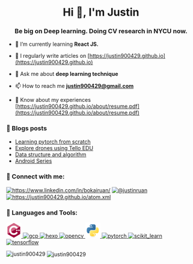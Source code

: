 <h1 align="center">Hi 👋, I'm Justin</h1>
<h3 align="center">Be big on Deep learning. Doing CV research in NYCU now.</h3>

- 🌱 I’m currently learning **React JS.**

- 📝 I regularly write articles on [https://justin900429.github.io](https://justin900429.github.io)

- 💬 Ask me about **deep learning technique**

- 📫 How to reach me **justin900429@gmail.com**

- 📄 Know about my experiences [https://justin900429.github.io/about/resume.pdf](https://justin900429.github.io/about/resume.pdf)

### 📖 Blogs posts
<!-- BLOG-POST-LIST:START -->
- [Learning pytorch from scratch](https://justin900429.github.io/posts/c060b6bd/)
- [Explore drones using Tello EDU](https://justin900429.github.io/posts/b54fd6e8/)
- [Data structure and algorithm](https://justin900429.github.io/posts/5fb65b1b/)
- [Android Series](https://justin900429.github.io/posts/b34c5f8c/)
<!-- BLOG-POST-LIST:END -->

<h3 align="left">🔗 Connect with me:</h3>
<p align="left">
<a href="https://linkedin.com/in/https://www.linkedin.com/in/bokairuan/" target="blank"><img align="center" src="https://raw.githubusercontent.com/rahuldkjain/github-profile-readme-generator/master/src/images/icons/Social/linked-in-alt.svg" alt="https://www.linkedin.com/in/bokairuan/" height="30" width="40" /></a>
<a href="https://medium.com/@justinruan" target="blank"><img align="center" src="https://raw.githubusercontent.com/rahuldkjain/github-profile-readme-generator/master/src/images/icons/Social/medium.svg" alt="@justinruan" height="30" width="40" /></a>
<a href="https://justin900429.github.io/atom.xml" target="blank"><img align="center" src="https://raw.githubusercontent.com/rahuldkjain/github-profile-readme-generator/master/src/images/icons/Social/rss.svg" alt="https://justin900429.github.io/atom.xml" height="30" width="40" /></a>
</p>

<h3 align="left">🧰 Languages and Tools:</h3>
<p align="left"> <a href="https://www.w3schools.com/cpp/" target="_blank"> <img src="https://raw.githubusercontent.com/devicons/devicon/master/icons/cplusplus/cplusplus-original.svg" alt="cplusplus" width="40" height="40"/> </a> <a href="https://cloud.google.com" target="_blank"> <img src="https://www.vectorlogo.zone/logos/google_cloud/google_cloud-icon.svg" alt="gcp" width="40" height="40"/> </a> <a href="hexo.io/" target="_blank"> <img src="https://www.vectorlogo.zone/logos/hexoio/hexoio-icon.svg" alt="hexo" width="40" height="40"/> </a> <a href="https://opencv.org/" target="_blank"> <img src="https://www.vectorlogo.zone/logos/opencv/opencv-icon.svg" alt="opencv" width="40" height="40"/> </a> <a href="https://www.python.org" target="_blank"> <img src="https://raw.githubusercontent.com/devicons/devicon/master/icons/python/python-original.svg" alt="python" width="40" height="40"/> </a> <a href="https://pytorch.org/" target="_blank"> <img src="https://www.vectorlogo.zone/logos/pytorch/pytorch-icon.svg" alt="pytorch" width="40" height="40"/> </a> <a href="https://scikit-learn.org/" target="_blank"> <img src="https://upload.wikimedia.org/wikipedia/commons/0/05/Scikit_learn_logo_small.svg" alt="scikit_learn" width="40" height="40"/> </a> <a href="https://www.tensorflow.org" target="_blank"> <img src="https://www.vectorlogo.zone/logos/tensorflow/tensorflow-icon.svg" alt="tensorflow" width="40" height="40"/> </a> </p>

<p><img align="left" src="https://github-readme-stats.vercel.app/api/top-langs?username=justin900429&show_icons=true&locale=en&layout=compact" alt="justin900429" /></p>

<p>&nbsp;<img align="center" src="https://github-readme-stats.vercel.app/api?username=justin900429&show_icons=true&locale=en" alt="justin900429" /></p>
